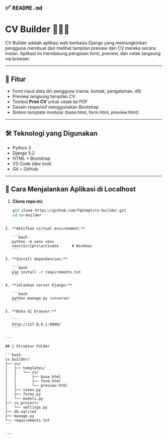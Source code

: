 ## ✅ `README.md`

# CV Builder 🧑‍💼📄

CV Builder adalah aplikasi web berbasis Django yang memungkinkan pengguna membuat dan melihat tampilan preview dari CV mereka secara instan. Aplikasi ini mendukung pengisian form, preview, dan cetak langsung via browser.

---

## 🔧 Fitur

- Form input data diri pengguna (nama, kontak, pengalaman, dll)
- Preview langsung tampilan CV
- Tombol **Print CV** untuk cetak ke PDF
- Desain responsif menggunakan Bootstrap
- Sistem template modular (base.html, form.html, preview.html)

---

## 🛠️ Teknologi yang Digunakan

- Python 3
- Django 5.2
- HTML + Bootstrap
- VS Code (dev tool)
- Git + GitHub

---

## 🚀 Cara Menjalankan Aplikasi di Localhost

1. **Clone repo ini:**

   ```bash
   git clone https://github.com/fqhtmpt/cv-builder.git
   cd cv-builder
````

2. **Aktifkan virtual environment:**

   ```bash
   python -m venv venv
   venv\Scripts\activate      # Windows
   ```

3. **Install dependencies:**

   ```bash
   pip install -r requirements.txt
   ```

4. **Jalankan server Django:**

   ```bash
   python manage.py runserver
   ```

5. **Buka di browser:**

   ```
   http://127.0.0.1:8000/
   ```

---

## 📁 Struktur Folder

```bash
cv_builder/
├── cv/
│   ├── templates/
│   │   └── cv/
│   │       ├── base.html
│   │       ├── form.html
│   │       └── preview.html
│   ├── views.py
│   ├── forms.py
│   └── models.py
├── cv_project/
│   └── settings.py
├── db.sqlite3
├── manage.py
└── requirements.txt
```

---
